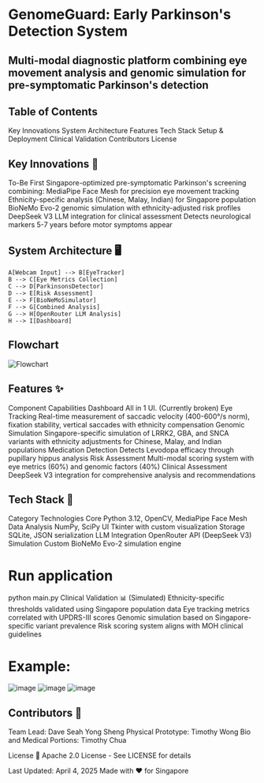 # GenomeGuard: Early Parkinson's Detection System
## Multi-modal diagnostic platform combining eye movement analysis and genomic simulation for pre-symptomatic Parkinson's detection
## Table of Contents
Key Innovations
System Architecture
Features
Tech Stack
Setup & Deployment
Clinical Validation
Contributors
License

## Key Innovations 🧠
To-Be First Singapore-optimized pre-symptomatic Parkinson's screening combining:
MediaPipe Face Mesh for precision eye movement tracking
Ethnicity-specific analysis (Chinese, Malay, Indian) for Singapore population
BioNeMo Evo-2 genomic simulation with ethnicity-adjusted risk profiles
DeepSeek V3 LLM integration for clinical assessment
Detects neurological markers 5-7 years before motor symptoms appear

## System Architecture 🖥️
    A[Webcam Input] --> B[EyeTracker]
    B --> C[Eye Metrics Collection]
    C --> D[ParkinsonsDetector]
    D --> E[Risk Assessment]
    E --> F[BioNeMoSimulator]
    F --> G[Combined Analysis]
    G --> H[OpenRouter LLM Analysis]
    H --> I[Dashboard]

## Flowchart
![Flowchart](https://github.com/user-attachments/assets/a318a3d6-7e4e-4aee-a0c7-3bb498472d83)

## Features ✨
Component	Capabilities
Dashboard     All in 1 UI. (Currently broken)
Eye Tracking	Real-time measurement of saccadic velocity (400-600°/s norm), fixation stability, vertical saccades with ethnicity compensation
Genomic Simulation	Singapore-specific simulation of LRRK2, GBA, and SNCA variants with ethnicity adjustments for Chinese, Malay, and Indian populations
Medication Detection	Detects Levodopa efficacy through pupillary hippus analysis
Risk Assessment	Multi-modal scoring system with eye metrics (60%) and genomic factors (40%)
Clinical Assessment	DeepSeek V3 integration for comprehensive analysis and recommendations

## Tech Stack 🔧
Category	Technologies
Core	Python 3.12, OpenCV, MediaPipe Face Mesh
Data Analysis	NumPy, SciPy
UI	Tkinter with custom visualization
Storage	SQLite, JSON serialization
LLM Integration	OpenRouter API (DeepSeek V3)
Simulation	Custom BioNeMo Evo-2 simulation engine

# Run application
python main.py
Clinical Validation 📊 (Simulated)
Ethnicity-specific thresholds validated using Singapore population data
Eye tracking metrics correlated with UPDRS-III scores
Genomic simulation based on Singapore-specific variant prevalence
Risk scoring system aligns with MOH clinical guidelines

# Example:
 ![image](https://github.com/user-attachments/assets/564ab41c-1dce-4eb8-9040-8ea24d06115e)
 ![image](https://github.com/user-attachments/assets/cc8359d9-1459-4811-b085-b6fd85761473)
 ![image](https://github.com/user-attachments/assets/f181eb41-6635-4a95-9160-773c3617ae24)

## Contributors 🤝
Team Lead: Dave Seah Yong Sheng
Physical Prototype: Timothy Wong
Bio and Medical Portions: Timothy Chua

License 📄
Apache 2.0 License - See LICENSE for details

Last Updated: April 4, 2025
Made with ❤️ for Singapore
